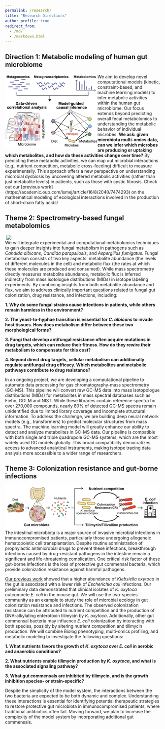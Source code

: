 ```yaml
---
permalink: /research/
title: "Research Directions"
author_profile: true
redirect_from: 
  - /md/
  - /markdown.html
---
```


## Direction 1: Metabolic modeling of human gut microbiome
<img src="../images/Theme1_schematic.png" align="left" width="300px"/>
We aim to develop novel computational models (kinetic, constraint-based, and machine learning models) to infer metabolic activities within the human gut microbiome. Our focus extends beyond predicting overall fecal metabolomics to understanding the metabolic behavior of individual microbes. <strong>We ask: given microbiota multi-omics data, can we infer which microbes are producing or uptaking which metabolites, and how do these activities change over time?</strong> By predicting these metabolic activities, we can map out microbial interactions (e.g., nutrient competition, metabolic cross-feeding) difficult to measure experimentally. This approach offers a new perspective on understanding microbial dysbiosis by uncovering altered metabolic activities (rather than just metabolite levels) in patients, such as those with cystic fibrosis. Check out our [previous work](https://academic.oup.com/ismej/article/16/8/2040/7474293) on the mathematical modeling of ecological interactions involved in the production of short-chain fatty acids!

## Theme 2: Spectrometry-based fungal metabolomics
<img src="../images/Theme2_schematic.png" align="right" width="500px"/>
<p>We will integrate experimental and computational metabolomics techniques to gain deeper insights into fungal metabolism in pathogens such as <i>Candida albicans</i>, <i>Candida parapsilosis</i>, and <i>Aspergillus fumigatus</i>. Fungal metabolism consists of two key aspects: metabolite abundance (the levels of different molecules in the cell) and metabolic flux (the rates at which these molecules are produced and consumed). While mass spectrometry directly measures metabolite abundance, metabolic flux is inferred indirectly from mass isotologue distributions (MIDs) in isotope labeling experiments. By combining insights from both metabolite abundance and flux, we aim to address clinically important questions related to fungal gut colonization, drug resistance, and infections, including:</p>

**1. Why do some fungal strains cause infections in patients, while others remain harmless in the environment?**

**2. The yeast-to-hyphae transition is essential for <i>C. albicans</i> to invade host tissues. How does metabolism differ between these two morphological forms?**

**3. Fungi that develop antifungal resistance often acquire mutations in drug targets, which can reduce their fitness. How do they rewire their metabolism to compensate for this cost?**

**4. Beyond direct drug targets, cellular metabolism can additionally regulate antifungal drug efficacy. Which metabolites and metabolic pathways contribute to drug resistance?**

<p>In an ongoing project, we are developing a computational pipeline to automate data processing for gas chromatography-mass spectrometry (GC-MS). This pipeline will convert raw GC-MS data into mass isotopologue distributions (MIDs) for metabolites in mass spectral databases such as Fiehn, GOLM and NIST. While these libraries contain reference spectra for over 270,000 compounds, nearly 80% of detected GC-MS spectra remain unidentified due to limited library coverage and incomplete structural information. To address the challenge, we are building deep neural network models (e.g., transformers) to predict molecular structures from mass spectra. The machine learning model will greatly enhance our ability to detect and analyze metabolites in GC-MS data. Our pipeline is compatible with both single and triple quadrupole GC-MS systems, which are the most widely used GC models globally. This broad compatibility democratizes access to advanced analytical instruments, making isotope tracing data analysis more accessible to a wider range of researchers.</p>

## Theme 3: Colonization resistance and gut-borne infections
<img src="../images/Theme3_schematic.png" align="left" width="500px"/>
<p>The intestinal microbiota is a major source of invasive microbial infections in immunocompromised patients, particularly those undergoing allogeneic hematopoietic cell transplantation. Despite routine administration of prophylactic antimicrobial drugs to prevent these infections, breakthrough infections caused by drug-resistant pathogens in the intestine remain a significant and life-threatening complication. One critical risk factor of these gut-borne infections is the loss of protective gut commensal bacteria, which provide colonization resistance against harmful pathogens.</p>
	
[Our previous work](https://www.cell.com/cell-host-microbe/fulltext/S1931-3128(23)00220-2?dgcid=raven_jbs_etoc_email) showed that a higher abundance of <i>Klebsiella oxytoca</i> in the gut is associated with a lower risk of <i>Escherichia coli</i> infections. Our preliminary data demonstrated that clinical isolates of <i>K. oxytoca</i> outcompete <i>E. coli</i> in the mouse gut. We will use the two-species community as an example to study the role of microbial ecology in gut colonization resistance and infections. The observed colonization resistance can be attributed to nutrient competition and the production of DNA-alkylating enterotoxin tilimycin by <i>K. oxytoca</i>. Additionally, other gut commensal bacteria may influence <i>E. coli</i> colonization by interacting with both species, possibly by altering nutrient competition and tilimycin production. We will combine Biolog phenotyping, multi-omics profiling, and metabolic modeling to investigate the following questions:

**1. What nutrients favors the growth of <i>K. oxytoca</i> over <i>E. coli</i> in aerobic and anaerobic conditions?**

**2. What nutrients enable tilimycin production by <i>K. oxytoca</i>, and what is the associated signaling pathway?**

**3. What gut commensals are inhibited by tilimycin, and is the growth inhibition species- or strain-specific?**

<p>Despite the simplicity of the model system, the interactions between the two bacteria are expected to be both dynamic and complex. Understanding these interactions is essential for identifying potential therapeutic strategies to restore protective gut microbiota in immunocompromised patients, where traditional antibiotics often fail. Moving forward, we plan to increase the complexity of the model system by incorporating additional gut commensals.</p>


